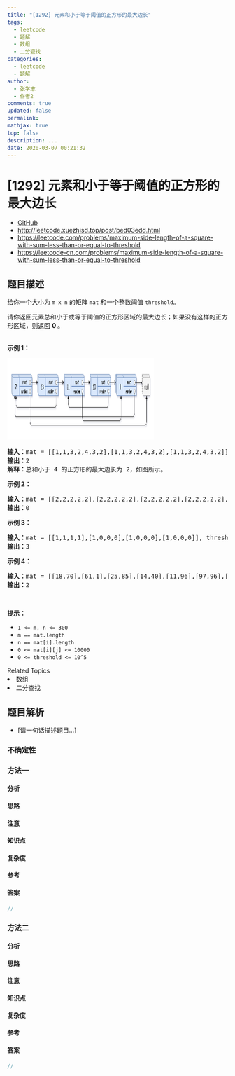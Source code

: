 ```yaml
---
title: "[1292] 元素和小于等于阈值的正方形的最大边长"
tags:
  - leetcode
  - 题解
  - 数组
  - 二分查找
categories:
  - leetcode
  - 题解
author:
  - 张学志
  - 作者2
comments: true
updated: false
permalink:
mathjax: true
top: false
description: ...
date: 2020-03-07 00:21:32
---
```



# [1292] 元素和小于等于阈值的正方形的最大边长
* [GitHub](https://github.com/algoboy101/LeetCodeCrowdsource/tree/master/_posts/QA/%5B1292%5D%20%E5%85%83%E7%B4%A0%E5%92%8C%E5%B0%8F%E4%BA%8E%E7%AD%89%E4%BA%8E%E9%98%88%E5%80%BC%E7%9A%84%E6%AD%A3%E6%96%B9%E5%BD%A2%E7%9A%84%E6%9C%80%E5%A4%A7%E8%BE%B9%E9%95%BF.md)
* http://leetcode.xuezhisd.top/post/bed03edd.html
* https://leetcode.com/problems/maximum-side-length-of-a-square-with-sum-less-than-or-equal-to-threshold
* https://leetcode-cn.com/problems/maximum-side-length-of-a-square-with-sum-less-than-or-equal-to-threshold


## 题目描述

<p>给你一个大小为&nbsp;<code>m x n</code>&nbsp;的矩阵&nbsp;<code>mat</code>&nbsp;和一个整数阈值&nbsp;<code>threshold</code>。</p>

<p>请你返回元素总和小于或等于阈值的正方形区域的最大边长；如果没有这样的正方形区域，则返回 <strong>0&nbsp;</strong>。<br>
&nbsp;</p>

<p><strong>示例 1：</strong></p>

<p><img alt="" src="https://raw.githubusercontent.com/algoboy101/LeetCodeCrowdsource/master/imgs/e1.png" style="height: 186px; width: 335px;"></p>

<pre><strong>输入：</strong>mat = [[1,1,3,2,4,3,2],[1,1,3,2,4,3,2],[1,1,3,2,4,3,2]], threshold = 4
<strong>输出：</strong>2
<strong>解释：</strong>总和小于 4 的正方形的最大边长为 2，如图所示。
</pre>

<p><strong>示例 2：</strong></p>

<pre><strong>输入：</strong>mat = [[2,2,2,2,2],[2,2,2,2,2],[2,2,2,2,2],[2,2,2,2,2],[2,2,2,2,2]], threshold = 1
<strong>输出：</strong>0
</pre>

<p><strong>示例 3：</strong></p>

<pre><strong>输入：</strong>mat = [[1,1,1,1],[1,0,0,0],[1,0,0,0],[1,0,0,0]], threshold = 6
<strong>输出：</strong>3
</pre>

<p><strong>示例 4：</strong></p>

<pre><strong>输入：</strong>mat = [[18,70],[61,1],[25,85],[14,40],[11,96],[97,96],[63,45]], threshold = 40184
<strong>输出：</strong>2
</pre>

<p>&nbsp;</p>

<p><strong>提示：</strong></p>

<ul>
	<li><code>1 &lt;= m, n &lt;= 300</code></li>
	<li><code>m == mat.length</code></li>
	<li><code>n == mat[i].length</code></li>
	<li><code>0 &lt;= mat[i][j] &lt;= 10000</code></li>
	<li><code>0 &lt;= threshold&nbsp;&lt;= 10^5</code></li>
</ul>
<div><div>Related Topics</div><div><li>数组</li><li>二分查找</li></div></div>


## 题目解析
* [请一句话描述题目...]

### 不确定性


### 方法一

#### 分析

#### 思路

#### 注意

#### 知识点

#### 复杂度

#### 参考

#### 答案

```cpp
//
```


### 方法二

#### 分析

#### 思路

#### 注意

#### 知识点

#### 复杂度

#### 参考

#### 答案

```cpp
//
```


